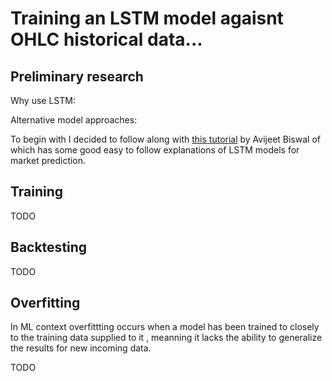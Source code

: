 # Training an LSTM model agaisnt OHLC historical data...


## Preliminary research

Why use LSTM:

Alternative model approaches:


To begin with I decided to follow along with [this tutorial](https://www.simplilearn.com/tutorials/machine-learning-tutorial/stock-price-prediction-using-machine-learning#stock_price_prediction) by Avijeet Biswal of which has some good easy to follow explanations of LSTM models for market prediction.



## Training

TODO


## Backtesting

TODO

## Overfitting

In ML context overfittting occurs when a model has been trained to closely to the training data supplied to it , meanning it lacks the ability to generalize the results for new incoming data.

TODO


